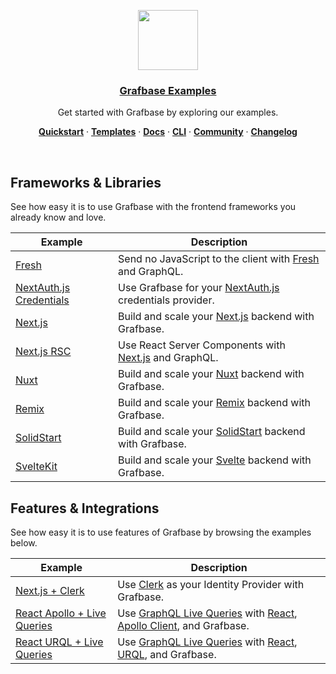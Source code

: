 <p align="center">
  <a href="https://grafbase.com">
    <img src="https://grafbase.com/images/other/grafbase-logo-circle.png" height="96">
    <h3 align="center">Grafbase Examples</h3>
  </a>
</p>

<p align="center">
 Get started with Grafbase by exploring our examples.
</p>

<p align="center">
  <a href="https://grafbase.com/docs/quickstart/get-started"><strong>Quickstart</strong></a> ·
  <a href="/templates"><strong>Templates</strong></a> ·
  <a href="https://grafbase.com/docs"><strong>Docs</strong></a> ·
  <a href="https://grafbase.com/cli"><strong>CLI</strong></a> ·
  <a href="https://grafbase.com/community"><strong>Community</strong></a> ·
  <a href="https://grafbase.com/changelog"><strong>Changelog</strong></a>
</p>

<br/>

## Frameworks & Libraries

See how easy it is to use Grafbase with the frontend frameworks you already know and love.

| Example                                                     | Description                                                                                       |
| ----------------------------------------------------------- | ------------------------------------------------------------------------------------------------- |
| [Fresh](/examples/fresh)                                    | Send no JavaScript to the client with [Fresh](https://grafbase.com/frameworks/fresh) and GraphQL. |
| [NextAuth.js Credentials](/examples/nextauthjs-credentials) | Use Grafbase for your [NextAuth.js](https://nextauth.js.org) credentials provider.                |
| [Next.js](/examples/nextjs)                                 | Build and scale your [Next.js](https://grafbase.com/frameworks/nextjs) backend with Grafbase.     |
| [Next.js RSC](/examples/nextjs-rsc)                         | Use React Server Components with [Next.js](https://grafbase.com/frameworks/nextjs) and GraphQL.   |
| [Nuxt](/examples/nuxt)                                      | Build and scale your [Nuxt](https://grafbase.com/frameworks/nuxt) backend with Grafbase.          |
| [Remix](/examples/remix)                                    | Build and scale your [Remix](https://grafbase.com/frameworks/remix) backend with Grafbase.        |
| [SolidStart](/examples/solidstart)                          | Build and scale your [SolidStart](https://start.solidjs.com) backend with Grafbase.               |
| [SvelteKit](/examples/sveltekit)                            | Build and scale your [Svelte](https://grafbase.com/frameworks/sveltekit) backend with Grafbase.   |

## Features & Integrations

See how easy it is to use features of Grafbase by browsing the examples below.

| Example                                                    | Description                                                                                                                                                                              |
| ---------------------------------------------------------- | ---------------------------------------------------------------------------------------------------------------------------------------------------------------------------------------- |
| [Next.js + Clerk](/examples/nextjs-clerk)                  | Use [Clerk](https://clerk.dev/integrations/grafbase) as your Identity Provider with Grafbase.                                                                                            |
| [React Apollo + Live Queries](/examples/react-apollo-live) | Use [GraphQL Live Queries](https://grafbase.com/docs/realtime/live-queries) with [React](https://reactjs.org), [Apollo Client](https://www.apollographql.com/docs/react/), and Grafbase. |
| [React URQL + Live Queries](/examples/react-urql-live)     | Use [GraphQL Live Queries](https://grafbase.com/docs/realtime/live-queries) with [React](https://reactjs.org/), [URQL](https://formidable.com/open-source/urql/), and Grafbase.          |
